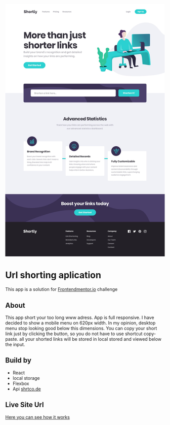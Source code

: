 ![desktop-design](./public/images/desktop-design.jpg)
# Url shorting aplication

This app is a solution for [Frontendmentor.io](https://www.frontendmentor.io/challenges/url-shortening-api-landing-page-2ce3ob-G) challenge

## About

This app short your too long www adress. App is full responsive. I have decided to show a mobile menu on 620px width. In my opinion, desktop menu stop looking good below this dimensions. You can copy your short link just by clicking the button, so you do not have to use shortcut copy-paste. all your shorted links will be stored in local stored and viewed below the input.

## Build by
- React
- local storage
- Flexbox
- Api [shrtco.de](shrtco.de)

## Live Site Url

[Here you can see how it works](https://jocular-cat-4274a0.netlify.app/)

